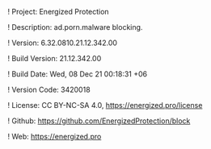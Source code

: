 ! Project: Energized Protection

! Description: ad.porn.malware blocking.

! Version: 6.32.0810.21.12.342.00

! Build Version: 21.12.342.00

! Build Date: Wed, 08 Dec 21 00:18:31 +06

! Version Code: 3420018

! License: CC BY-NC-SA 4.0, https://energized.pro/license

! Github: https://github.com/EnergizedProtection/block

! Web: https://energized.pro
